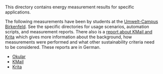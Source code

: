 This directory contains energy measurement results for specific applications.

The following measurements have been by students at the [Umwelt-Campus Birkenfeld](https://www.umwelt-campus.de/en/institutes/iss). See the specific directories for usage scenarios, automation scripts, and measurement reports. There also is a [report about KMail and Krita](abschlussbericht-kmail-krita.pdf) which gives more information about the background, how measurements were performed and what other sustainability criteria need to be considered. These reports are in German.

* [Okular](okular)
* [KMail](kmail)
* [Krita](krita)

